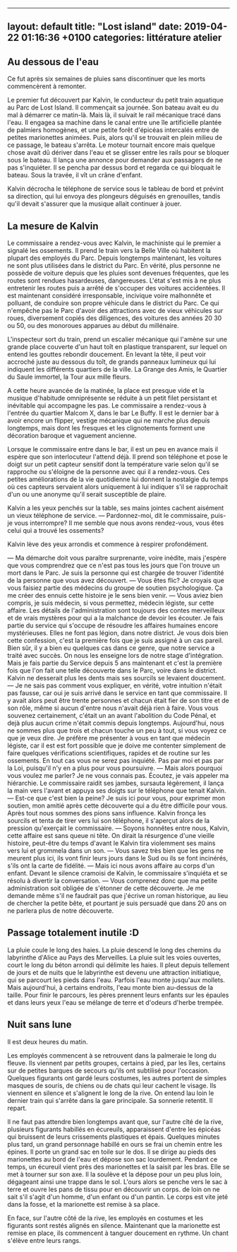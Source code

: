 
---
layout: default
title:  "Lost island"
date:   2019-04-22 01:16:36 +0100
categories: littérature atelier
---
## Au dessous de l'eau

Ce fut après six semaines de pluies sans discontinuer que les morts commencèrent à remonter.

Le premier fut découvert par Kalvin, le conducteur du petit train aquatique au Parc de Lost Island.
Il commençait sa journée. Son bateau avait eu du mal à démarrer ce matin-là. Mais là, il suivait le rail mécanique tracé dans l'eau.
Il engagea sa machine dans le canal entre une île artificielle plantée de palmiers homogènes, et une petite forêt d'épicéas intercalés entre de petites marionettes animées.
Puis, alors qu'il se trouvait en plein milieu de ce passage, le bateau s'arrêta. Le moteur tournait encore mais quelque chose avait dû dériver dans l'eau et se glisser entre les rails pour se bloquer sous le bateau.
Il lança une annonce pour demander aux passagers de ne pas s'inquiéter.
Il se pencha par dessus bord et regarda ce qui bloquait le bateau. Sous la travée, il vît un crâne d'enfant.

Kalvin décrocha le téléphone de service sous le tableau de bord et prévint sa direction, qui lui envoya des plongeurs déguisés en grenouilles, tandis qu'il devait s'assurer que la musique allait continuer à jouer. 


## La mesure de Kalvin
Le commissaire a rendez-vous avec Kalvin, le machiniste qui le premier a signalé les ossements.
Il prend le train vers la Belle Ville où habitent la plupart des employés du Parc. Depuis longtemps maintenant, les voitures ne sont plus utilisées dans le district du Parc. En vérité, plus personne ne possède de voiture depuis que les pluies sont devenues fréquentes, que les routes sont rendues hasardeuses, dangereuses. L'état s'est mis à ne plus entretenir les routes puis a arrêté de s'occuper des voitures accidentées. Il est maintenant considéré irresponsable, incivique voire malhonnête et polluant, de conduire son propre véhicule dans le district du Parc.
Ce qui n'empêche pas le Parc d'avoir des attractions avec de vieux véhicules sur roues, diversement copiés des diligences, des voitures des années 20 30 ou 50, ou des monoroues apparues au début du millénaire.

L'inspecteur sort du train, prend un escalier mécanique qui l'amène sur une grande place couverte d'un haut toît en plastique transparent, sur lequel on entend les gouttes rebondir doucement.
En levant la tête, il peut voir accroché juste au dessous du toît, de grands panneaux lumineux qui lui indiquent les différents quartiers de la ville. La Grange des Amis, le Quartier du Saule immortel, la Tour aux mille fleurs.

A cette heure avancée de la matinée, la place est presque vide et la musique d'habitude omniprésente se réduite à un petit filet persistant et inévitable qui accompagne les pas. Le commissaire a rendez-vous à l'entrée du quartier Malcom X, dans le bar Le Buffy. Il est le dernier bar à avoir encore un flipper, vestige mécanique qui ne marche plus depuis longtemps, mais dont les fresques et les clignotements forment une décoration baroque et vaguement ancienne.

Lorsque le commissaire entre dans le bar, il est un peu en avance mais il espère que son interlocuteur l'attend déjà. Il prend son téléphone et pose le doigt sur un petit capteur sensitif dont la température varie selon qu'il se rapproche ou s'éloigne de la personne avec qui il a rendez-vous. Ces petites améliorations de la vie quotidienne lui donnent la nostalgie du temps où ces capteurs servaient alors uniquement à lui indiquer s'il se rapprochait d'un ou une anonyme qu'il serait susceptible de plaire.

Kalvin a les yeux penchés sur la table, ses mains jointes cachent aisément un vieux téléphone de service.
— Pardonnez-moi, dit le commissaire, puis-je vous interrompre? Il me semble que nous avons rendez-vous, vous êtes celui qui a trouvé les ossements?

Kalvin lève des yeux arrondis et commence à respirer profondément.

— Ma démarche doit vous paraître surprenante, voire inédite, mais j'espère que vous comprendrez que ce n'est pas tous les jours que l'on trouve un mort dans le Parc. Je suis la personne qui est chargée de trouver l'identité de la personne que vous avez découvert.
— Vous êtes flic? Je croyais que vous faisiez partie des médecins du groupe de soutien psychologique. Ça me créer des ennuis cette histoire je le sens bien venir.
— Vous aviez bien compris, je suis médecin, si vous permettez, médecin légiste, sur cette affaire. Les détails de l'administration sont toujours des contes merveilleux et de vrais mystères pour qui a la malchance de devoir les écouter. Je fais partie du service qui s'occupe de résoudre les affaires humaines encore mystérieuses. Elles ne font pas légion, dans notre district. Je vous dois bien cette confession, c'est la première fois que je suis assigné à un cas pareil. Bien sûr, il y a bien eu quelques cas dans ce genre, que notre service a traité avec succès. On nous les enseigne lors de notre stage d'intégration. Mais je fais partie du Service depuis 5 ans maintenant et c'est la première fois que l'on fait une telle découverte dans le Parc, voire dans le district.
Kalvin ne desserait plus les dents mais ses sourcils se levaient doucement.
— Je ne sais pas comment vous expliquer, en vérité, votre intuition n'était pas fausse, car oui je suis arrivé dans le service en tant que commissaire. Il y avait alors peut être trente personnes et chacun était fier de son titre et de son rôle, même si aucun d'entre nous n'avait déjà rien à faire. Vous vous souvenez certainement, c'était un an avant l'abolition du Code Pénal, et dejà plus aucun crime n'était commis depuis longtemps.
Aujourd'hui, nous ne sommes plus que trois et chacun touche un peu à tout, si vous voyez ce que je veux dire. Je préfère me présenter à vous en tant que médecin légiste, car il est est fort possible que je doive me contenter simplement de faire quelques vérifications scientifiques, rapides et de routine sur les ossements. En tout cas vous ne serez pas inquiété. Pas par moi et pas par la Loi, puisqu'il n'y en a plus pour vous poursuivre.
— Mais alors pourquoi vous voulez me parler? Je ne vous connais pas. Écoutez, je vais appeler ma hiérarchie.
Le commissaire raidit ses jambes, sursauta légèrement, il lança la main vers l'avant et appuya ses doigts sur le téléphone que tenait Kalvin.
— Est-ce que c'est bien la peine? Je suis ici pour vous, pour exprimer mon soutien, mon amitié après cette découverte qui a du être difficile pour vous. Après tout nous sommes des pions sans influence.
Kalvin fronça les sourcils et tenta de tirer vers lui son téléphone, il s'aperçut alors de la pression qu'exerçait le commissaire.
— Soyons honnêtes entre nous, Kalvin, cette affaire est sans queue ni tête. On dirait la résurgence d'une vieille histoire, peut-être du temps d'avant le 
Kalvin tira violemment ses mains vers lui et grommela dans un son.
— Vous savez très bien que les gens ne meurent plus ici, ils vont finir leurs jours dans le Sud ou ils se font incinérés, s'ils ont la carte de fidélité.
— Mais ici nous avons affaire au corps d'un enfant.
Devant le silence cramoisi de Kalvin, le commissaire s'inquiéta et se résolu à divertir la conversation.
— Vous comprenez donc que ma petite administration soit obligée de s'étonner de cette découverte. Je me demande même s'il ne faudrait pas que j'écrive un roman historique, au lieu de chercher la petite bête, et pourtant je suis persuadé que dans 20 ans on ne parlera plus de notre découverte.


## Passage totalement inutile :D
La pluie coule le long des haies. La pluie descend le long des chemins du labyrinthe d'Alice au Pays des Merveilles. La pluie suit les voies ouvertes, court le long du béton arrondi qui délimite les haies.
Il pleut depuis tellement de jours et de nuits que le labyrinthe est devenu une attraction initiatique, qui se parcourt les pieds dans l'eau. Parfois l'eau monte jusqu'aux mollets. Mais aujourd'hui, à certains endroits, l'eau monte bien au-dessus de la taille. Pour finir le parcours, les pères prennent leurs enfants sur les épaules et dans leurs yeux l'eau se mélange de terre et d'odeurs d'herbe trempée.


## Nuit sans lune

Il est deux heures du matin.

Les employés commencent à se retrouvent dans la palmeraie le long du fleuve. Ils viennent par petits groupes, certains à pied, par les îles, certains sur de petites barques de secours qu'ils ont subtilisé pour l'occasion. Quelques figurants ont gardé leurs costumes, les autres portent de simples masques de souris, de chiens ou de chats qui leur cachent le visage. Ils viennent en silence et s'alignent le long de la rive.
On entend lau loin le dernier train qui s'arrête dans la gare principale. Sa sonnerie retentit. Il repart.	
	
Il ne faut pas attendre bien longtemps avant que, sur l'autre cîté de la rive, plusieurs figurants habillés en écureuils, apparaissent d'entre les épicéas qui bruissent de leurs crissements plastiques et épais.
Quelques minutes plus tard, un grand personnage habillé en ours se frai un chemin entre les épines. Il porte un grand sac en toile sur le dos.
Il se dirige au pieds des marionettes au bord de l'eau et dépose son sac lourdement.
Pendant ce temps, un écureuil vient près des marionettes et la saisit par les bras. Elle se met à tourner sur son axe. Il la soulève et la dépose pour un peu plus loin, dégageant ainsi une trappe dans le sol.
L'ours alors se penche vers le sac à terre et ouvre les pans de tissu pour en découvrir un corps. de loin on ne sait s'il s'agit d'un homme, d'un enfant ou d'un pantin. Le corps est vite jeté dans la fosse, et la marionette est remise à sa place.

En face, sur l'autre côté de la rive, les employés en costumes et les figurants sont restés alignés en silence. Maintenant que la marionette est remise en place, ils commencent à tanguer doucement en rythme. Un chant s'élève entre leurs rangs.

